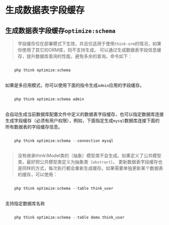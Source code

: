 # 生成数据表字段缓存

## 生成数据表字段缓存`optimize:schema`
> 字段缓存仅在部署模式下生效，并且仅适用于使用`think-orm`的情况，如果你使用了其它的ORM库，则不支持生成。
可以通过生成数据表字段信息缓存，提升数据库查询的性能，避免多余的查询。命令如下：
```php

    php think optimize:schema
    

```
如果是多应用模式，你可以使用下面的指令生成`admin`应用的字段缓存。
```php

    php think optimize:schema admin
    

```
会自动生成当前数据库配置文件中定义的数据表字段缓存，也可以指定数据库连接生成字段缓存（必须有用户权限），例如，下面指定生成`mysql`数据库连接下面的所有数据表的字段缓存信息。
```php

    php think optimize:schema --connection mysql
    

```
> 没有继承think\Model类的（抽象）模型类不会生成。如果定义了公共模型类，最好把公共模型类定义为抽象类（`abstract`）。
更新数据表字段缓存也是同样的方式，每次执行都会重新生成缓存。如果需要单独更新某个数据表的缓存，可以使用：
```php

    php think optimize:schema --table think_user
    

```
支持指定数据库名称
```php

    php think optimize:schema --table demo.think_user
    

```
